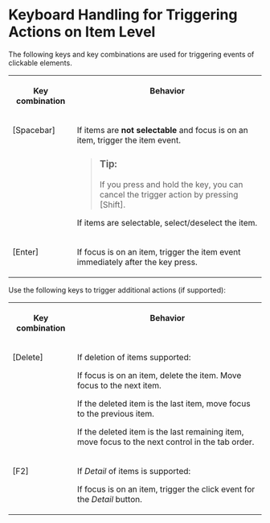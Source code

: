 <!-- loio81c68e4654994da5935add669e48f20c -->

# Keyboard Handling for Triggering Actions on Item Level

The following keys and key combinations are used for triggering events of clickable elements.


<table>
<tr>
<th valign="top">

Key combination

</th>
<th valign="top">

Behavior

</th>
</tr>
<tr>
<td valign="top">

[Spacebar\]

</td>
<td valign="top">

If items are **not selectable** and focus is on an item, trigger the item event.

> ### Tip:  
> If you press and hold the key, you can cancel the trigger action by pressing [Shift\].

If items are selectable, select/deselect the item.

</td>
</tr>
<tr>
<td valign="top">

[Enter\]

</td>
<td valign="top">

If focus is on an item, trigger the item event immediately after the key press.

</td>
</tr>
</table>



Use the following keys to trigger additional actions \(if supported\):


<table>
<tr>
<th valign="top">

Key combination

</th>
<th valign="top">

Behavior

</th>
</tr>
<tr>
<td valign="top">

[Delete\]

</td>
<td valign="top">

If deletion of items supported:

If focus is on an item, delete the item. Move focus to the next item.

If the deleted item is the last item, move focus to the previous item.

If the deleted item is the last remaining item, move focus to the next control in the tab order.

</td>
</tr>
<tr>
<td valign="top">

[F2\]

</td>
<td valign="top">

If *Detail* of items is supported:

If focus is on an item, trigger the click event for the *Detail* button.

</td>
</tr>
</table>

